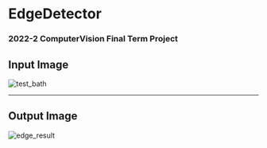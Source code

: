 # EdgeDetector
### 2022-2 ComputerVision Final Term Project

## Input Image
![test_bath](https://user-images.githubusercontent.com/80191452/210599555-fe0a8e06-0e73-405a-88e9-2886cef91ec8.PNG)

---

## Output Image
![edge_result](https://user-images.githubusercontent.com/80191452/210599594-1c0a7d29-e7cf-48d9-8aad-137a301069f1.png)
